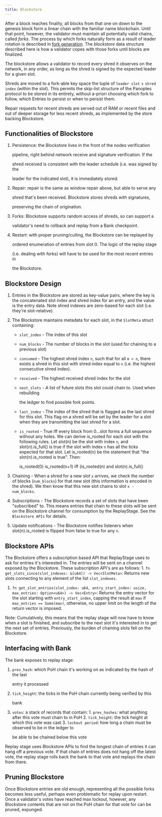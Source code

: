 ```yaml
---
title: Blockstore
---
```


After a block reaches finality, all blocks from that one on down to the genesis block form a linear chain with the familiar name blockchain. Until that point, however, the validator must maintain all potentially valid chains, called _forks_. The process by which forks naturally form as a result of leader rotation is described in [fork generation](../cluster/fork-generation.md). The _blockstore_ data structure described here is how a validator copes with those forks until blocks are finalized.

The blockstore allows a validator to record every shred it observes on the network, in any order, as long as the shred is signed by the expected leader for a given slot.

Shreds are moved to a fork-able key space the tuple of `leader slot` + `shred index` \(within the slot\). This permits the skip-list structure of the Panoptes protocol to be stored in its entirety, without a-priori choosing which fork to follow, which Entries to persist or when to persist them.

Repair requests for recent shreds are served out of RAM or recent files and out of deeper storage for less recent shreds, as implemented by the store backing Blockstore.

## Functionalities of Blockstore

1. Persistence: the Blockstore lives in the front of the nodes verification

   pipeline, right behind network receive and signature verification. If the

   shred received is consistent with the leader schedule \(i.e. was signed by the

   leader for the indicated slot\), it is immediately stored.

2. Repair: repair is the same as window repair above, but able to serve any

   shred that's been received. Blockstore stores shreds with signatures,

   preserving the chain of origination.

3. Forks: Blockstore supports random access of shreds, so can support a

   validator's need to rollback and replay from a Bank checkpoint.

4. Restart: with proper pruning/culling, the Blockstore can be replayed by

   ordered enumeration of entries from slot 0. The logic of the replay stage

   \(i.e. dealing with forks\) will have to be used for the most recent entries in

   the Blockstore.

## Blockstore Design

1. Entries in the Blockstore are stored as key-value pairs, where the key is the concatenated slot index and shred index for an entry, and the value is the entry data. Note shred indexes are zero-based for each slot \(i.e. they're slot-relative\).
2. The Blockstore maintains metadata for each slot, in the `SlotMeta` struct containing:

   - `slot_index` - The index of this slot
   - `num_blocks` - The number of blocks in the slot \(used for chaining to a previous slot\)
   - `consumed` - The highest shred index `n`, such that for all `m < n`, there exists a shred in this slot with shred index equal to `n` \(i.e. the highest consecutive shred index\).
   - `received` - The highest received shred index for the slot
   - `next_slots` - A list of future slots this slot could chain to. Used when rebuilding

     the ledger to find possible fork points.

   - `last_index` - The index of the shred that is flagged as the last shred for this slot. This flag on a shred will be set by the leader for a slot when they are transmitting the last shred for a slot.
   - `is_rooted` - True iff every block from 0...slot forms a full sequence without any holes. We can derive is_rooted for each slot with the following rules. Let slot\(n\) be the slot with index `n`, and slot\(n\).is_full\(\) is true if the slot with index `n` has all the ticks expected for that slot. Let is_rooted\(n\) be the statement that "the slot\(n\).is_rooted is true". Then:

     is_rooted\(0\) is_rooted\(n+1\) iff \(is_rooted\(n\) and slot\(n\).is_full\(\)

3. Chaining - When a shred for a new slot `x` arrives, we check the number of blocks \(`num_blocks`\) for that new slot \(this information is encoded in the shred\). We then know that this new slot chains to slot `x - num_blocks`.
4. Subscriptions - The Blockstore records a set of slots that have been "subscribed" to. This means entries that chain to these slots will be sent on the Blockstore channel for consumption by the ReplayStage. See the `Blockstore APIs` for details.
5. Update notifications - The Blockstore notifies listeners when slot\(n\).is_rooted is flipped from false to true for any `n`.

## Blockstore APIs

The Blockstore offers a subscription based API that ReplayStage uses to ask for entries it's interested in. The entries will be sent on a channel exposed by the Blockstore. These subscription API's are as follows: 1. `fn get_slots_since(slot_indexes: &[u64]) -> Vec<SlotMeta>`: Returns new slots connecting to any element of the list `slot_indexes`.

1. `fn get_slot_entries(slot_index: u64, entry_start_index: usize, max_entries: Option<u64>) -> Vec<Entry>`: Returns the entry vector for the slot starting with `entry_start_index`, capping the result at `max` if `max_entries == Some(max)`, otherwise, no upper limit on the length of the return vector is imposed.

Note: Cumulatively, this means that the replay stage will now have to know when a slot is finished, and subscribe to the next slot it's interested in to get the next set of entries. Previously, the burden of chaining slots fell on the Blockstore.

## Interfacing with Bank

The bank exposes to replay stage:

1. `prev_hash`: which PoH chain it's working on as indicated by the hash of the last

   entry it processed

2. `tick_height`: the ticks in the PoH chain currently being verified by this

   bank

3. `votes`: a stack of records that contain: 1. `prev_hashes`: what anything after this vote must chain to in PoH 2. `tick_height`: the tick height at which this vote was cast 3. `lockout period`: how long a chain must be observed to be in the ledger to

   be able to be chained below this vote

Replay stage uses Blockstore APIs to find the longest chain of entries it can hang off a previous vote. If that chain of entries does not hang off the latest vote, the replay stage rolls back the bank to that vote and replays the chain from there.

## Pruning Blockstore

Once Blockstore entries are old enough, representing all the possible forks becomes less useful, perhaps even problematic for replay upon restart. Once a validator's votes have reached max lockout, however, any Blockstore contents that are not on the PoH chain for that vote for can be pruned, expunged.
